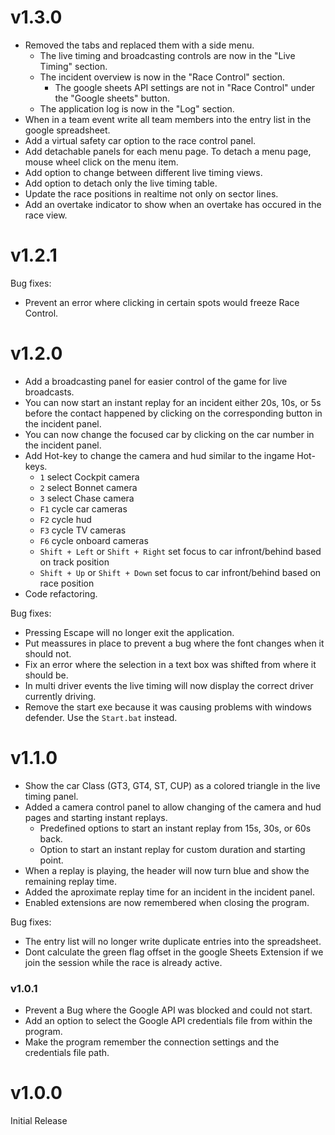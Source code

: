 # v1.3.0

* Removed the tabs and replaced them with a side menu.
  * The live timing and broadcasting controls are now in the "Live Timing" section.
  * The incident overview is now in the "Race Control" section.
    * The google sheets API settings are not in "Race Control" under the "Google sheets" button.
  * The application log is now in the "Log" section.
* When in a team event write all team members into the entry list in the google spreadsheet.
* Add a virtual safety car option to the race control panel.
* Add detachable panels for each menu page. To detach a menu page, mouse wheel click on the menu item.
* Add option to change between different live timing views.
* Add option to detach only the live timing table.
* Update the race positions in realtime not only on sector lines.
* Add an overtake indicator to show when an overtake has occured in the race view.




# v1.2.1

Bug fixes:
* Prevent an error where clicking in certain spots would freeze Race Control.

# v1.2.0

* Add a broadcasting panel for easier control of the game for live broadcasts.
* You can now start an instant replay for an incident either 20s, 10s, or 5s before the contact happened by clicking on the corresponding button in the incident panel.
* You can now change the focused car by clicking on the car number in the incident panel.
* Add Hot-key to change the camera and hud similar to the ingame Hot-keys.
  * `1` select Cockpit camera
  * `2` select Bonnet camera
  * `3` select Chase camera
  * `F1` cycle car cameras
  * `F2` cycle hud
  * `F3` cycle TV cameras
  * `F6` cycle onboard cameras
  * `Shift + Left` or `Shift + Right` set focus to car infront/behind based on track position
  * `Shift + Up` or `Shift + Down` set focus to car infront/behind based on race position
* Code refactoring.

Bug fixes:
* Pressing Escape will no longer exit the application.
* Put meassures in place to prevent a bug where the font changes when it should not.
* Fix an error where the selection in a text box was shifted from where it should be.
* In multi driver events the live timing will now display the correct driver currently driving.
* Remove the start exe because it was causing problems with windows defender. Use the `Start.bat` instead.



# v1.1.0

* Show the car Class (GT3, GT4, ST, CUP) as a colored triangle in the live timing panel.
* Added a camera control panel to allow changing of the camera and hud pages and starting instant replays.
  * Predefined options to start an instant replay from 15s, 30s, or 60s back.
  * Option to start an instant replay for custom duration and starting point.
* When a replay is playing, the header will now turn blue and show the remaining replay time.
* Added the aproximate replay time for an incident in the incident panel.
* Enabled extensions are now remembered when closing the program.

Bug fixes:
* The entry list will no longer write duplicate entries into the spreadsheet. 
* Dont calculate the green flag offset in the google Sheets Extension if we join the session while the race is already active.


### v1.0.1

* Prevent a Bug where the Google API was blocked and could not start.
* Add an option to select the Google API credentials file from within the program.
* Make the program remember the connection settings and the credentials file path.

# v1.0.0

Initial Release
